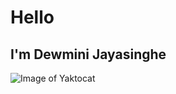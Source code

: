 # Hello 
## I'm Dewmini Jayasinghe
![Image of Yaktocat](https://octodex.github.com/images/yaktocat.png)
